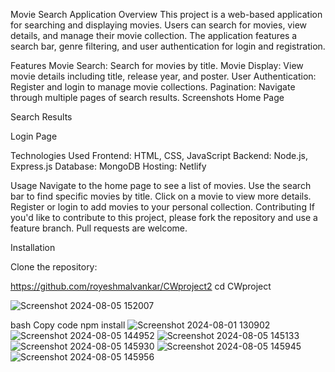 Movie Search Application
Overview
This project is a web-based application for searching and displaying movies. Users can search for movies, view details, and manage their movie collection. The application features a search bar, genre filtering, and user authentication for login and registration.

Features
Movie Search: Search for movies by title.
Movie Display: View movie details including title, release year, and poster.
User Authentication: Register and login to manage movie collections.
Pagination: Navigate through multiple pages of search results.
Screenshots
Home Page

Search Results

Login Page

Technologies Used
Frontend: HTML, CSS, JavaScript
Backend: Node.js, Express.js
Database: MongoDB
Hosting: Netlify

Usage
Navigate to the home page to see a list of movies.
Use the search bar to find specific movies by title.
Click on a movie to view more details.
Register or login to add movies to your personal collection.
Contributing
If you'd like to contribute to this project, please fork the repository and use a feature branch. Pull requests are welcome.

Installation

Clone the repository:

https://github.com/royeshmalvankar/CWproject2
cd CWproject

![Screenshot 2024-08-05 152007](https://github.com/user-attachments/assets/3e348d60-e97c-4be9-9f67-cf44754e2087)


bash
Copy code
npm install
![Screenshot 2024-08-01 130902](https://github.com/user-attachments/assets/e2c96751-f304-45f8-8f5c-62bd8d727e6d)
![Screenshot 2024-08-05 144952](https://github.com/user-attachments/assets/99fb38d3-35bd-4fa5-ba6d-eab8a9f8b59b)
![Screenshot 2024-08-05 145133](https://github.com/user-attachments/assets/78a6eb32-dcb6-46c5-96d1-8a12de295b19)
![Screenshot 2024-08-05 145930](https://github.com/user-attachments/assets/b69aeb06-cd61-4972-a23c-c178bd0f2251)
![Screenshot 2024-08-05 145945](https://github.com/user-attachments/assets/2253f0ec-911f-4500-ba45-87488078c439)
![Screenshot 2024-08-05 145956](https://github.com/user-attachments/assets/b1e99a44-e06f-4066-8197-107551cff1bc)
